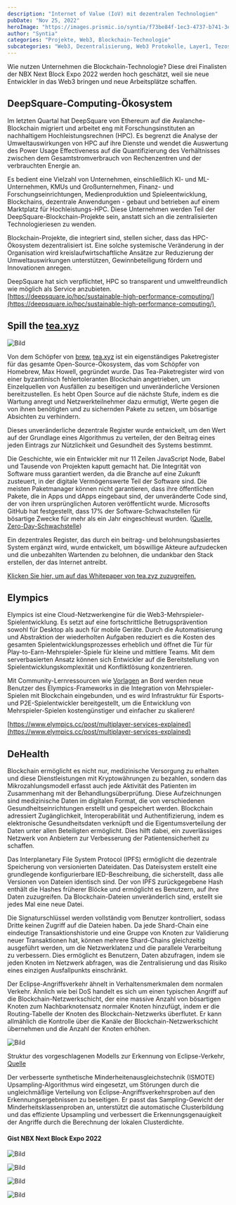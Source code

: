 ```yaml
---
description: "Internet of Value (IoV) mit dezentralen Technologien"
pubDate: "Nov 25, 2022"
heroImage: "https://images.prismic.io/syntia/f73be84f-1ec3-4737-b741-3eb1670ad198_1451813.fig_.002.png?auto=compress,format"
author: "Syntia"
categories: "Projekte, Web3, Blockchain-Technologie"
subcategories: "Web3, Dezentralisierung, Web3 Protokolle, Layer1, Tezos, Solana, Avalanche, Ethereum, Schwellenwertsignatur, Layer2 Skalierung, Blockchain Skalierung, Startups"
---
```

Wie nutzen Unternehmen die Blockchain-Technologie? Diese drei Finalisten der NBX Next Block Expo 2022 werden hoch geschätzt, weil sie neue Entwickler in das Web3 bringen und neue Arbeitsplätze schaffen.

## DeepSquare-Computing-Ökosystem

Im letzten Quartal hat DeepSquare von Ethereum auf die Avalanche-Blockchain migriert und arbeitet eng mit Forschungsinstituten an nachhaltigem Hochleistungsrechnen (HPC). Es begrenzt die Analyse der Umweltauswirkungen von HPC auf ihre Dienste und wendet die Auswertung des Power Usage Effectiveness auf die Quantifizierung des Verhältnisses zwischen dem Gesamtstromverbrauch von Rechenzentren und der verbrauchten Energie an.

Es bedient eine Vielzahl von Unternehmen, einschließlich KI- und ML-Unternehmen, KMUs und Großunternehmen, Finanz- und Forschungseinrichtungen, Medienproduktion und Spieleentwicklung, Blockchains, dezentrale Anwendungen - gebaut und betrieben auf einem Marktplatz für Hochleistungs-HPC. Diese Unternehmen werden Teil der DeepSquare-Blockchain-Projekte sein, anstatt sich an die zentralisierten Technologieriesen zu wenden.

Blockchain-Projekte, die integriert sind, stellen sicher, dass das HPC-Ökosystem dezentralisiert ist. Eine solche systemische Veränderung in der Organisation wird kreislaufwirtschaftliche Ansätze zur Reduzierung der Umweltauswirkungen unterstützen, Gewinnbeteiligung fördern und Innovationen anregen.

DeepSquare hat sich verpflichtet, HPC so transparent und umweltfreundlich wie möglich als Service anzubieten.  
[https://deepsquare.io/hpc/sustainable-high-performance-computing/](https://deepsquare.io/hpc/sustainable-high-performance-computing/) 

## Spill the [tea.xyz](//tea.xyz)

![Bild](https://images.prismic.io/syntia/264576d0-e811-4d7a-a981-c4b3e433cc89_0_ttqemzpukyxk8mgo.png?auto=compress,format)

Von dem Schöpfer von [brew](https://brew.sh/), [tea.xyz](//tea.xyz) ist ein eigenständiges Paketregister für das gesamte Open-Source-Ökosystem, das vom Schöpfer von Homebrew, Max Howell, gegründet wurde. Das Tea-Paketregister wird von einer byzantinisch fehlertoleranten Blockchain angetrieben, um Einzelquellen von Ausfällen zu beseitigen und unveränderliche Versionen bereitzustellen. Es hebt Open Source auf die nächste Stufe, indem es die Wartung anregt und Netzwerkteilnehmer dazu ermutigt, Werte gegen die von ihnen benötigten und zu sichernden Pakete zu setzen, um bösartige Absichten zu verhindern.

Dieses unveränderliche dezentrale Register wurde entwickelt, um den Wert auf der Grundlage eines Algorithmus zu verteilen, der den Beitrag eines jeden Eintrags zur Nützlichkeit und Gesundheit des Systems bestimmt.

Die Geschichte, wie ein Entwickler mit nur 11 Zeilen JavaScript Node, Babel und Tausende von Projekten kaputt gemacht hat. Die Integrität von Software muss garantiert werden, da die Branche auf eine Zukunft zusteuert, in der digitale Vermögenswerte Teil der Software sind. Die meisten Paketmanager können nicht garantieren, dass ihre öffentlichen Pakete, die in Apps und dApps eingebaut sind, der unveränderte Code sind, der von ihren ursprünglichen Autoren veröffentlicht wurde. Microsofts GitHub hat festgestellt, dass 17% der Software-Schwachstellen für bösartige Zwecke für mehr als ein Jahr eingeschleust wurden. ([Quelle](https://www.zdnet.com/article/open-source-software-how-many-bugs-are-hidden-there-on-purpose/), [Zero-Day-Schwachstelle](https://threatpost.com/backdoor-found-in-utility-for-linux/147581/))

Ein dezentrales Register, das durch ein beitrag- und belohnungsbasiertes System ergänzt wird, wurde entwickelt, um böswillige Akteure aufzudecken und die unbezahlten Wartenden zu belohnen, die undankbar den Stack erstellen, der das Internet antreibt. 

[Klicken Sie hier, um auf das Whitepaper von tea.zyz zuzugreifen.](https://tea.xyz/tea.white-paper.pdf)

## Elympics

Elympics ist eine Cloud-Netzwerkengine für die Web3-Mehrspieler-Spielentwicklung. Es setzt auf eine fortschrittliche Betrugsprävention sowohl für Desktop als auch für mobile Geräte. Durch die Automatisierung und Abstraktion der wiederholten Aufgaben reduziert es die Kosten des gesamten Spielentwicklungsprozesses erheblich und öffnet die Tür für Play-to-Earn-Mehrspieler-Spiele für kleine und mittlere Teams. Mit dem serverbasierten Ansatz können sich Entwickler auf die Bereitstellung von Spielentwicklungskomplexität und Konfliktlösung konzentrieren.

Mit Community-Lernressourcen wie [Vorlagen](https://github.com/Elympics/Elympics-Shooter#elympics-shooter-template) an Bord werden neue Benutzer des Elympics-Frameworks in die Integration von Mehrspieler-Spielen mit Blockchain eingebunden, und es wird Infrastruktur für Esports- und P2E-Spielentwickler bereitgestellt, um die Entwicklung von Mehrspieler-Spielen kostengünstiger und einfacher zu skalieren!

[https://www.elympics.cc/post/multiplayer-services-explained](https://www.elympics.cc/post/multiplayer-services-explained)

## DeHealth

Blockchain ermöglicht es nicht nur, medizinische Versorgung zu erhalten und diese Dienstleistungen mit Kryptowährungen zu bezahlen, sondern das Mikrozahlungsmodell erfasst auch jede Aktivität des Patienten im Zusammenhang mit der Behandlungsüberprüfung. Diese Aufzeichnungen sind medizinische Daten im digitalen Format, die von verschiedenen Gesundheitseinrichtungen erstellt und gespeichert werden. Blockchain adressiert Zugänglichkeit, Interoperabilität und Authentifizierung, indem es elektronische Gesundheitsdaten verknüpft und die Eigentumsverteilung der Daten unter allen Beteiligten ermöglicht. Dies hilft dabei, ein zuverlässiges Netzwerk von Anbietern zur Verbesserung der Patientensicherheit zu schaffen.

Das Interplanetary File System Protocol (IPFS) ermöglicht die dezentrale Speicherung von versionierten Dateidaten. Das Dateisystem erstellt eine grundlegende konfigurierbare IED-Beschreibung, die sicherstellt, dass alle Versionen von Dateien identisch sind. Der von IPFS zurückgegebene Hash enthält die Hashes früherer Blöcke und ermöglicht es Benutzern, auf ihre Daten zuzugreifen. Da Blockchain-Dateien unveränderlich sind, erstellt sie jedes Mal eine neue Datei.

Die Signaturschlüssel werden vollständig vom Benutzer kontrolliert, sodass Dritte keinen Zugriff auf die Dateien haben. Da jede Shard-Chain eine eindeutige Transaktionshistorie und eine Gruppe von Knoten zur Validierung neuer Transaktionen hat, können mehrere Shard-Chains gleichzeitig ausgeführt werden, um die Netzwerklatenz und die parallele Verarbeitung zu verbessern. Dies ermöglicht es Benutzern, Daten abzufragen, indem sie jeden Knoten im Netzwerk abfragen, was die Zentralisierung und das Risiko eines einzigen Ausfallpunkts einschränkt.

Der Eclipse-Angriffsverkehr ähnelt in Verhaltensmerkmalen dem normalen Verkehr. Ähnlich wie bei DoS handelt es sich um einen typischen Angriff auf die Blockchain-Netzwerkschicht, der eine massive Anzahl von bösartigen Knoten zum Nachbarknotensatz normaler Knoten hinzufügt, indem er die Routing-Tabelle der Knoten des Blockchain-Netzwerks überflutet. Er kann allmählich die Kontrolle über die Kanäle der Blockchain-Netzwerkschicht übernehmen und die Anzahl der Knoten erhöhen.

![Bild](https://images.prismic.io/syntia/f73be84f-1ec3-4737-b741-3eb1670ad198_1451813.fig_.002.png?auto=compress,format)

Struktur des vorgeschlagenen Modells zur Erkennung von Eclipse-Verkehr, [Quelle](https://www.hindawi.com/journals/wcmc/2022/1451813/)

Der verbesserte synthetische Minderheitenausgleichstechnik (ISMOTE) Upsampling-Algorithmus wird eingesetzt, um Störungen durch die ungleichmäßige Verteilung von Eclipse-Angriffsverkehrsproben auf den Erkennungsergebnissen zu beseitigen. Er passt das Sampling-Gewicht der Minderheitsklassenproben an, unterstützt die automatische Clusterbildung und das effiziente Upsampling und verbessert die Erkennungsgenauigkeit der Angriffe durch die Berechnung der lokalen Clusterdichte.

#### **Gist NBX Next Block Expo 2022**

![Bild](https://images.prismic.io/syntia/55273aa8-d9fc-4743-9a74-7615fdf211f9_img_20221124_111402.jpg?auto=compress,format)

![Bild](https://images.prismic.io/syntia/c0b84403-7c8e-4f52-89b4-68ae3abfe8bf_img_20221124_112121.jpg?auto=compress,format)

![Bild](https://images.prismic.io/syntia/52a00864-20f3-4cfd-8852-1f484433a6c4_img_20221124_110815.jpg?auto=compress,format)

![Bild](https://images.prismic.io/syntia/65266288-0f15-4922-bed3-fa6f56056c02_img_20221124_162941.jpg?auto=compress,format)